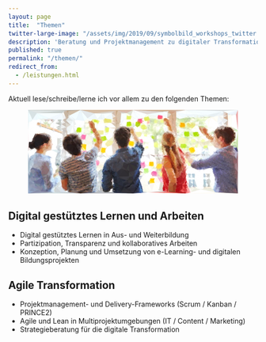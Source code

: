 ```yaml
---
layout: page
title:  "Themen"
twitter-large-image: "/assets/img/2019/09/symbolbild_workshops_twitter.png"
description: 'Beratung und Projektmanagement zu digitaler Transformation, Bildung und e-Learning, Wissensmanagement und Contentmarketing'
published: true
permalink: "/themen/"
redirect_from:
  - /leistungen.html
---
```



Aktuell lese/schreibe/lerne ich vor allem zu den folgenden Themen:

<figure class="aligncenter">
	<img src="/assets/img/2019/09/symbolbild_workshops.png" alt ="Bild: Zusammenarbeit mit Laptops"/>
</figure>

## Digital gestütztes Lernen und Arbeiten

- Digital gestütztes Lernen in Aus- und Weiterbildung
- Partizipation, Transparenz und kollaboratives Arbeiten 
- Konzeption, Planung und Umsetzung von e-Learning- und digitalen Bildungsprojekten

## Agile Transformation
<!-- <figure class="aligncenter">
	<img width="200" src="/assets/img/2019/09/symbolbild_projekte.png" alt ="Bild: Kollaboratives Arbeiten mit Post-its"/>
</figure> -->

- Projektmanagement- und Delivery-Frameworks (Scrum / Kanban / PRINCE2)
- Agile und Lean in Multiprojektumgebungen (IT / Content / Marketing)
- Strategieberatung für die digitale Transformation